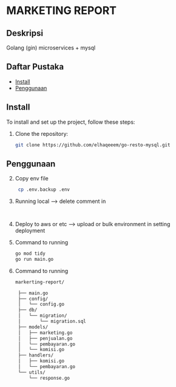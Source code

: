 


  
# MARKETING REPORT

## Deskripsi
   Golang (gin) microservices + mysql

## Daftar Pustaka
- [Install](#installation)
- [Penggunaan](#usage)


## Install
To install and set up the project, follow these steps:

1. Clone the repository:
   ```sh
   git clone https://github.com/elhaqeeem/go-resto-mysql.git

## Penggunaan

2. Copy env file 
   ```sh
    cp .env.backup .env

3. Running local --> delete comment in 
   ```sh
  


4. Deploy to aws or etc --> upload or bulk environment in setting deployment

5. Command to running 
   ```sh
   go mod tidy
   go run main.go

6. Command to running 
   ```sh
   markerting-report/
   
    ├── main.go
    ├── config/
    │   └── config.go
    ├── db/
    │   └── migration/
    │       └── migration.sql
    ├── models/
    │   ├── marketing.go
    │   ├── penjualan.go
    │   └── pembayaran.go
    │   └── komisi.go
    ├── handlers/
    │   ├── komisi.go
    │   └── pembayaran.go
    └── utils/
        └── response.go
   




